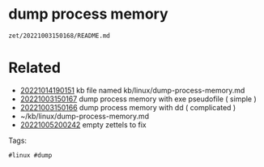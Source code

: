 # dump process memory

` zet/20221003150168/README.md `

# Related

- [20221014190151](/zet/20221014190151/README.md) kb file named kb/linux/dump-process-memory.md
- [20221003150167](/zet/20221003150167/README.md) dump process memory with exe pseudofile ( simple )
- [20221003150166](/zet/20221003150166/README.md) dump process memory with dd ( complicated )
- ~/kb/linux/dump-process-memory.md
- [20221005200242](/zet/20221005200242/README.md) empty zettels to fix

Tags:

    #linux #dump 
